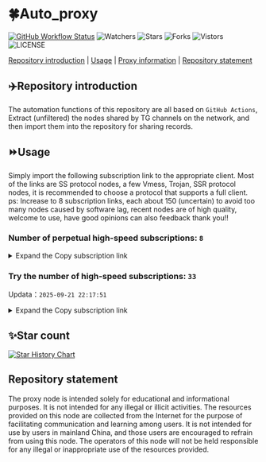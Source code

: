 # 🍀Auto_proxy
[![GitHub Workflow Status](https://img.shields.io/github/actions/workflow/status/PangTouY00/Auto_proxy/main.yml?branch=main)](https://github.com/PangTouY00/Auto_proxy/actions/workflows/main.yml?branch=main) 
![Watchers](https://img.shields.io/github/watchers/w1770946466/Auto_proxy) ![Stars](https://img.shields.io/github/stars/PangTouY00/Auto_proxy) ![Forks](https://img.shields.io/github/forks/w1770946466/Auto_proxy) ![Vistors](https://visitor-badge.laobi.icu/badge?page_id=PangTouY00.Auto_proxy) ![LICENSE](https://img.shields.io/badge/license-CC%20BY--SA%204.0-green.svg)

[Repository introduction](https://github.com/PangTouY00/Auto_proxy#Repositoryintroduction) | [Usage](https://github.com/PangTouY00/Auto_proxy#Usage) | [Proxy information](https://github.com/PangTouY00/Auto_proxy#Proxyinformation) | [Repository statement](https://github.com/PangTouY00/Auto_proxy#Repositorystatement)

## ✈️Repository introduction
The automation functions of this repository are all based on `GitHub Actions`,
Extract (unfiltered) the nodes shared by TG channels on the network, and then import them into the repository for sharing records.

## ⏩Usage
Simply import the following subscription link to the appropriate client. Most of the links are SS protocol nodes, a few Vmess, Trojan, SSR protocol nodes, it is recommended to choose a protocol that supports a full client.
ps: Increase to 8 subscription links, each about 150 (uncertain) to avoid too many nodes caused by software lag, recent nodes are of high quality, welcome to use, have good opinions can also feedback thank you!!

### Number of perpetual high-speed subscriptions: `8`

<details>
  <summary>Expand the Copy subscription link</summary>

  
- [Multiprotocol Base64 encoding](https://raw.githubusercontent.com/PangTouY00/Auto_proxy/main/Long_term_subscription1)
`https://raw.githubusercontent.com/PangTouY00/Auto_proxy/main/Long_term_subscription_num`
`Total number of merge nodes: 222`

- [Multiprotocol Base64 encoding](https://raw.githubusercontent.com/PangTouY00/Auto_proxy/main/Long_term_subscription1)
`https://raw.githubusercontent.com/PangTouY00/Auto_proxy/main/Long_term_subscription1`
`Total number of merge nodes: 28`

- [Multiprotocol Base64 encoding](https://raw.githubusercontent.com/PangTouY00/Auto_proxy/main/Long_term_subscription2)
`https://raw.githubusercontent.com/PangTouY00/Auto_proxy/main/Long_term_subscription2`
`Total number of merge nodes: 28`

- [Multiprotocol Base64 encoding](https://raw.githubusercontent.com/PangTouY00/Auto_proxy/main/Long_term_subscription3)
`https://raw.githubusercontent.com/PangTouY00/Auto_proxy/main/Long_term_subscription3`
`Total number of merge nodes: 28`

- [Multiprotocol Base64 encoding](https://raw.githubusercontent.com/PangTouY00/Auto_proxy/main/Long_term_subscription4)
`https://raw.githubusercontent.com/PangTouY00/Auto_proxy/main/Long_term_subscription4`
`Total number of merge nodes: 28`

- [Multiprotocol Base64 encoding](https://raw.githubusercontent.comPangTouY00/Auto_proxy/main/Long_term_subscription5)
`https://raw.githubusercontent.com/PangTouY00/Auto_proxy/main/Long_term_subscription5`
`Total number of merge nodes: 28`

- [Multiprotocol Base64 encoding](https://raw.githubusercontent.com/PangTouY00/Auto_proxy/main/Long_term_subscription6)
`https://raw.githubusercontent.com/PangTouY00/Auto_proxy/main/Long_term_subscription6`
`Total number of merge nodes: 28`

- [Multiprotocol Base64 encoding](https://raw.githubusercontent.com/PangTouY00/Auto_proxy/main/Long_term_subscription7)
`https://raw.githubusercontent.com/PangTouY00/Auto_proxy/main/Long_term_subscription7`
`Total number of merge nodes: 28`

- [Multiprotocol Base64 encoding](https://raw.githubusercontent.com/PangTouY00/Auto_proxy/main/Long_term_subscription8)
`https://raw.githubusercontent.com/PangTouY00/Auto_proxy/main/Long_term_subscription8`
`Total number of merge nodes: 26`

- [Clash subscription](https://raw.githubusercontent.com/PangTouY00/Auto_proxy/main/Long_term_subscription2.yaml)
`https://raw.githubusercontent.com/PangTouY00/Auto_proxy/main/Long_term_subscription1.yaml`


- [Clash subscription](https://raw.githubusercontent.com/PangTouY00/Auto_proxy/main/Long_term_subscription2.yaml)
`https://raw.githubusercontent.com/PangTouY00/Auto_proxy/main/Long_term_subscription2.yaml`


- [Clash subscription](https://raw.githubusercontent.com/PangTouY00/Auto_proxy/main/Long_term_subscription3.yaml)
`https://raw.githubusercontent.com/PangTouY00/Auto_proxy/main/Long_term_subscription3.yaml`
  
</details>

### Try the number of high-speed subscriptions: `33`
Updata：`2025-09-21 22:17:51`


<details>
  <summary>Expand the Copy subscription link</summary>  


































































































































































































































































































































































































































































































































































































































































































































































































































































































































































































































































































































































































































































































































































































































































































































































































































































































































































































































































































































































































































































































































































































































































































































































































































































































































































































































































































































































































































































































































































































































































































































































































































































































































































































































































































































































































































































































































































































































































































































































































































































































































































































































































































































































































































































































































































































































































































































































































































































































































































































































































































































































































































































































































































































































































































































































































































































































































































































































































































































































































































































































































































































































































































































































































































































































































































































































































































































































































































































































































































































































































































































































































































































































































































































































































































































































































































































































































































































































































































































































































































































































































































































































































































































































































































































































































































































































































































































































































































































































































































































































































































































































































































































































































































































































































































































































































































































































































































































































































































































































































































































































































































































































































































































































































































































































































































































































































































































































































































































































































































































































































































































































































































































































































































































































































































































































































































































































































































































































































































































































































































































































































































































































































































































































































































































































































































































































































































































































































































































































































































































































































































































































































































































































































































































































































































































































































































































































































































































































































































































































































































































































































































































































































































































































































































































































































































































































































































































































































































































































































































































































































































































































































































































































































































































































































































































































































































































































































































































































































































































































































































































































































































































































































































































































































































































































































































































































































































































































































































































































































































































































































































































































































































































































































































































































































































































































































































































































































































































































































































































































































































































































































































































































































































































































































































































































































































































































































































































































































































































































































































































































































































































































































































































































































































































































































































































































































































































































































































































































































































































































































































































































































































































































































































































































































































































































































































































































































































































































































































































































































































































































































































































































































































































































































































































































































































































































































































































































































































































































































































































































































































































































































































































































































































































































































































































































































































































































































































































































































































































































































































































































































































































































































































































































































































































































































































































































































































































































































































































































































































































































































































































































































































































































































>Trial subscription：
`https://dash.tuzivip01.top/api/v1/client/subscribe?token=55355aa1f0c82ccaa26fe3e9eed521ad`




>Trial subscription：
`https://ylccloud.top/api/v1/client/subscribe?token=31850d3522b15d144a19f8b9293a4c86`




>Trial subscription：
`https://cn.newbee.cyou/api/v1/client/subscribe?token=6721d6dc2baa4bdd727d4aed9eb2a64f`




>Trial subscription：
`https://ld88.nxxbbf.com/api/v1/client/subscribe?token=cea8ed19dd7d3dc0cdf3faa90cad62c3`




>Trial subscription：
`https://dash.tuzivip03.top/api/v1/client/subscribe?token=ba3ee456b86010cc91cca882ed78c82f`




>Trial subscription：
`https://gw-zubknq2tly.1010520.click/api/v1/client/subscribe?token=1a675c50b9876b8b2bcabce84422b56f`




>Trial subscription：
`https://fs.v2rayse.com/share/20250921/1igdyef3ff.txt`




>Trial subscription：
`https://gw-wzpalhftjc.1010520.click/api/v1/client/subscribe?token=3602a928946cb6d8b6dd81acabe8b730`




>Trial subscription：
`https://gw-tokwyrfy9u.1010520.click/api/v1/client/subscribe?token=ef2f9487240870f1495040e332bce1e9`




>Trial subscription：
`https://gw-8gdesscrja.1010520.click/api/v1/client/subscribe?token=1ee89089fad8efeb4cb4679996d22030`




>Trial subscription：
`https://ldld.whtjdasha.com/api/v1/client/subscribe?token=f67c29a61d8023ad948a56ac37af168e`




>Trial subscription：
`https://nekocloud.qzz.io/api/v1/client/subscribe?token=b1f4f6145327568627a35de0736f5e7d`




>Trial subscription：
`https://v2s.ip-ddns.com/api/v1/client/subscribe?token=28c415369c4f49ef8f9608c0b3828a5c`




>Trial subscription：
`https://test.bt3.one/api/v1/client/subscribe?token=fb18da0b2c03980924a599c23d95bebc`




>Trial subscription：
`https://www.chaincloud.top/api/v1/client/subscribe?token=499ab9f72e7c2c38dbf1391fd541e284`




>Trial subscription：
`https://linlujs.xyz/api/v1/client/subscribe?token=3e28c0c6252accd379c023c6ef3a305c`




>Trial subscription：
`https://vbdy.850708.xyz/api/v1/client/subscribe?token=ddb8122f7f1978d9df04d8404a122d4e`




>Trial subscription：
`https://dl.vfkum.website/api/v1/client/subscribe?token=bfc14e9f18fbae128c94c3254912d868`




>Trial subscription：
`https://cloud.mxlk.net/api/v1/client/subscribe?token=99df026fb0345f09507b0c1e62fd1fb3`




>Trial subscription：
`https://xiaohuolongjc.top/api/v1/client/subscribe?token=a78421d496d9cf98a0e70e46f01ad23d`




>Trial subscription：
`https://nekocloud.xx.kg/api/v1/client/subscribe?token=74e0487ed9cd99b9e9370b0b9ccd959a`




>Trial subscription：
`https://multiserver.multiserveradelshoop.com/api/v1/client/subscribe?token=6b0cee9e73b072978a8dce9c4945a0c8`




>Trial subscription：
`https://www.eeevpn.com/api/v1/client/subscribe?token=dc7c10f24bc7da1a8a4b946cab7a924a`




>Trial subscription：
`https://kingfisher.top/api/v1/client/subscribe?token=88852167eaf0c094afb195b7d0408192`




>Trial subscription：
`https://sy-4dskhb.fj520.click/api/v1/client/subscribe?token=e0a117327fe8add48dfd24608b6d7b6a`




>Trial subscription：
`https://dashuai.us/api/v1/client/subscribe?token=92ce6887255291342703f5bdf550d849`




>Trial subscription：
`https://go.yueyun.de/api/v1/client/subscribe?token=0b005bee8bbbc263b07c9b23cda2403e`




>Trial subscription：
`https://guanwang.1010520.click/api/v1/client/subscribe?token=60ecee11fe3d5f8091149fc5dab3b3a1`




>Trial subscription：
`https://qingyun.zybs.eu.org/api/v1/client/subscribe?token=d46582eea26c83111588431aa73fe48d`




>Trial subscription：
`https://dash.tuzivip02.top/api/v1/client/subscribe?token=2370c8c701ee0abde18505c414544923`




>Trial subscription：
`https://www.huojian2.xyz/api/v1/client/subscribe?token=5045282880393358870220c1227ca1bc`




>Trial subscription：
`https://yywhale.com/api/v1/client/subscribe?token=7ca733234ec17aa3ae9c4e4137d3df1a`




>Trial subscription：
`https://cfvpn.com/api/v1/client/subscribe?token=4252b97df433c918e00e05fa7db77ec4`



</details>

## ✨Star count
[![Star History Chart](https://api.star-history.com/svg?repos=PangTouY00/Auto_proxy&type=Date)](https://star-history.com/#w1770946466/Auto_proxy&Date)



## Repository statement
The proxy node is intended solely for educational and informational purposes. It is not intended for any illegal or illicit activities. The resources provided on this node are collected from the Internet for the purpose of facilitating communication and learning among users. It is not intended for use by users in mainland China, and those users are encouraged to refrain from using this node. The operators of this node will not be held responsible for any illegal or inappropriate use of the resources provided.
